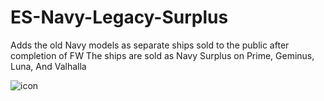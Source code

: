 # ES-Navy-Legacy-Surplus
Adds the old Navy models as separate ships sold to the public after completion of FW
The ships are sold as Navy Surplus on Prime, Geminus, Luna, And Valhalla

![icon](https://github.com/kestrel1110/ES-Navy-Legacy-Surplus/assets/64381519/577f5b59-503c-407b-9a5c-3a801843926f)
